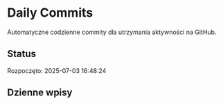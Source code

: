 # Daily Commits

Automatyczne codzienne commity dla utrzymania aktywności na GitHub.

## Status
Rozpoczęto: 2025-07-03 16:48:24

## Dzienne wpisy
